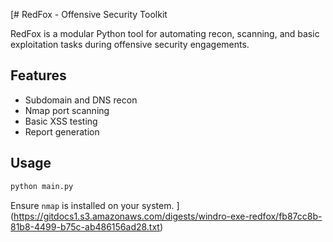 [# RedFox - Offensive Security Toolkit

RedFox is a modular Python tool for automating recon, scanning, and basic exploitation tasks during offensive security engagements.

## Features
- Subdomain and DNS recon
- Nmap port scanning
- Basic XSS testing
- Report generation

## Usage
```bash
python main.py
```

Ensure `nmap` is installed on your system.
](https://gitdocs1.s3.amazonaws.com/digests/windro-exe-redfox/fb87cc8b-81b8-4499-b75c-ab486156ad28.txt)
